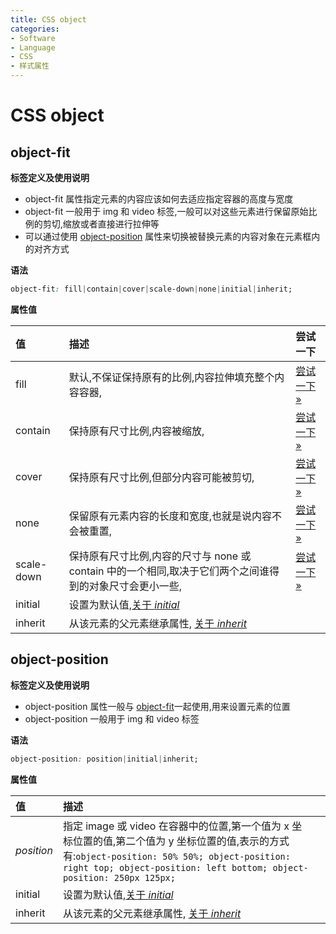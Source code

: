 ```yaml
---
title: CSS object
categories:
- Software
- Language
- CSS
- 样式属性
---
```

# CSS object

## object-fit

**标签定义及使用说明**

- object-fit 属性指定元素的内容应该如何去适应指定容器的高度与宽度
- object-fit 一般用于 img 和 video 标签,一般可以对这些元素进行保留原始比例的剪切,缩放或者直接进行拉伸等
- 可以通过使用 [object-position](https://www.runoob.com/cssref/pr-object-position.html) 属性来切换被替换元素的内容对象在元素框内的对齐方式

**语法**

```css
object-fit: fill|contain|cover|scale-down|none|initial|inherit;
```

**属性值**

| 值         | 描述                                                         | 尝试一下                                                     |
| :--------- | :----------------------------------------------------------- | :----------------------------------------------------------- |
| fill       | 默认,不保证保持原有的比例,内容拉伸填充整个内容容器,       | [尝试一下 »](https://www.runoob.com/try/try.php?filename=trycss3_object-fit2) |
| contain    | 保持原有尺寸比例,内容被缩放,                               | [尝试一下 »](https://www.runoob.com/try/try.php?filename=trycss3_object-fit2) |
| cover      | 保持原有尺寸比例,但部分内容可能被剪切,                     | [尝试一下 »](https://www.runoob.com/try/try.php?filename=trycss3_object-fit2) |
| none       | 保留原有元素内容的长度和宽度,也就是说内容不会被重置,       | [尝试一下 »](https://www.runoob.com/try/try.php?filename=trycss3_object-fit2) |
| scale-down | 保持原有尺寸比例,内容的尺寸与 none 或 contain 中的一个相同,取决于它们两个之间谁得到的对象尺寸会更小一些, | [尝试一下 »](https://www.runoob.com/try/try.php?filename=trycss3_object-fit2) |
| initial    | 设置为默认值,[关于 *initial*](https://www.runoob.com/cssref/css-initial.html) |                                                              |
| inherit    | 从该元素的父元素继承属性, [关于 *inherit*](https://www.runoob.com/cssref/css-inherit.html) |                                                              |

## object-position

**标签定义及使用说明**

- object-position 属性一般与 [object-fit](https://www.runoob.com/cssref/pr-object-fit.html)一起使用,用来设置元素的位置
- object-position 一般用于 img 和 video 标签

**语法**

```css
object-position: position|initial|inherit;
```

**属性值**

| 值         | 描述                                                         |      |
| :--------- | :----------------------------------------------------------- | ---- |
| *position* | 指定 image 或 video 在容器中的位置,第一个值为 x 坐标位置的值,第二个值为 y 坐标位置的值,表示的方式有:`object-position: 50% 50%; object-position: right top; object-position: left bottom; object-position: 250px 125px;` |      |
| initial    | 设置为默认值,[关于 *initial*](https://www.runoob.com/cssref/css-initial.html) |      |
| inherit    | 从该元素的父元素继承属性, [关于 *inherit*](https://www.runoob.com/cssref/css-inherit.html) |      |